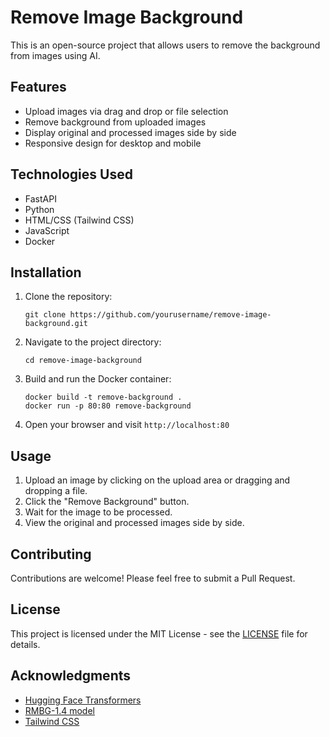 # Remove Image Background

This is an open-source project that allows users to remove the background from images using AI.

## Features

- Upload images via drag and drop or file selection
- Remove background from uploaded images
- Display original and processed images side by side
- Responsive design for desktop and mobile

## Technologies Used

- FastAPI
- Python
- HTML/CSS (Tailwind CSS)
- JavaScript
- Docker

## Installation

1. Clone the repository:
   ```
   git clone https://github.com/yourusername/remove-image-background.git
   ```

2. Navigate to the project directory:
   ```
   cd remove-image-background
   ```

3. Build and run the Docker container:
   ```
   docker build -t remove-background .
   docker run -p 80:80 remove-background
   ```

4. Open your browser and visit `http://localhost:80`

## Usage

1. Upload an image by clicking on the upload area or dragging and dropping a file.
2. Click the "Remove Background" button.
3. Wait for the image to be processed.
4. View the original and processed images side by side.

## Contributing

Contributions are welcome! Please feel free to submit a Pull Request.

## License

This project is licensed under the MIT License - see the [LICENSE](LICENSE) file for details.

## Acknowledgments

- [Hugging Face Transformers](https://huggingface.co/transformers/)
- [RMBG-1.4 model](https://huggingface.co/briaai/RMBG-1.4)
- [Tailwind CSS](https://tailwindcss.com/)